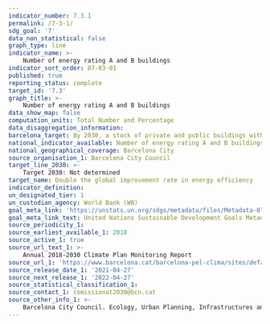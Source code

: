 ```yaml
---
indicator_number: 7.3.1
permalink: /7-3-1/
sdg_goal: '7'
data_non_statistical: false
graph_type: line
indicator_name: >-
    Number of energy rating A and B buildings 
indicator_sort_order: 07-03-01
published: true
reporting_status: complete
target_id: '7.3'
graph_title: >-
    Number of energy rating A and B buildings 
data_show_map: false
computation_units: Total Number and Percentage
data_disaggregation_information:
barcelona_target: By 2030, a stock of private and public buildings with high energy efficiency
national_indicator_available: Number of energy rating A and B buildings 
national_geographical_coverage: Barcelona City
source_organisation_1: Barcelona City Council
target_line_2030: >-
    Target 2030: Not determined
target_name: Double the global improvement rate in energy efficiency
indicator_definition:
un_designated_tier: 1
un_custodian_agency: World Bank (WB)
goal_meta_link: 'https://unstats.un.org/sdgs/metadata/files/Metadata-07-03-01.pdf'
goal_meta_link_text: United Nations Sustainable Development Goals Metadata (pdf 894kB)
source_periodicity_1: 
source_earliest_available_1: 2018
source_active_1: true
source_url_text_1: >-
    Annual 2018-2030 Climate Plan Monitoring Report  
source_url_1: 'https://www.barcelona.cat/barcelona-pel-clima/sites/default/files/documents/pla_pel_clima_-_informe_anual201841219.pdf'
source_release_date_1: '2021-04-27'
source_next_release_1: '2022-04-27'
source_statistical_classification_1: 
source_contact_1: comissionat2030@bcn.cat
source_other_info_1: >-
    Barcelona City Council. Ecology, Urban Planning, Infrastructures and Mobility
---
```

